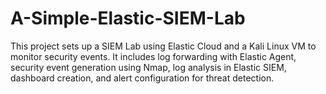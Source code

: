 # A-Simple-Elastic-SIEM-Lab
This project sets up a SIEM Lab using Elastic Cloud and a Kali Linux VM to monitor security events. It includes log forwarding with Elastic Agent, security event generation using Nmap, log analysis in Elastic SIEM, dashboard creation, and alert configuration for threat detection. 
